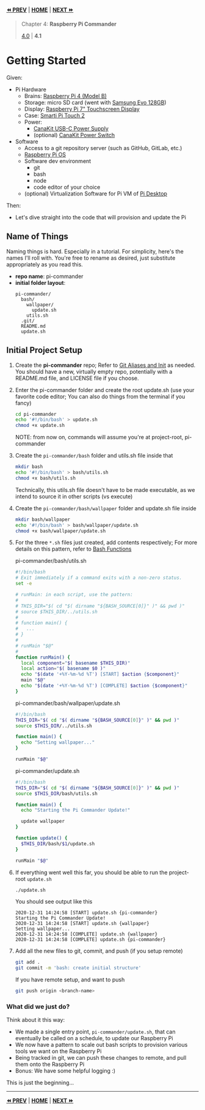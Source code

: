 **[⏪ PREV](./86387b1c-246b-4646-8cdc-8d2d08149523.md)** | **[HOME](./index.md)** | **[NEXT ⏩](./132c8852-2584-4e6b-a68b-7d5674d598f1.md)**

> Chapter 4: **Raspberry Pi Commander**
>
> [4.0](./86387b1c-246b-4646-8cdc-8d2d08149523.md) |
**4.1**


# Getting Started

Given:
- Pi Hardware
  - Brains: [Raspberry Pi 4 (Model B)](https://www.raspberrypi.org/products/raspberry-pi-4-model-b/)
  - Storage: micro SD card (went with [Samsung Evo 128GB](https://www.samsung.com/us/computing/memory-storage/memory-cards/microsdxc-evo-select-memory-card-w--adapter-128gb--2017-model--mb-me128ga-am/))
  - Display: [Raspberry Pi 7" Touchscreen Display](https://www.raspberrypi.org/products/raspberry-pi-touch-display/)
  - Case: [Smarti Pi Touch 2](https://smarticase.com/products/smartipi-touch-2)
  - Power:
    - [CanaKit USB-C Power Supply](https://www.canakit.com/raspberry-pi-4-power-supply.html)
    - (optional) [CanaKit Power Switch](https://www.canakit.com/raspberry-pi-4-on-off-power-switch.html)
- Software
  - Access to a git repository server (such as GitHub, GitLab, etc.)
  - [Raspberry Pi OS](https://www.raspberrypi.org/software/)
  - Software dev environment
    - git
    - bash
    - node
    - code editor of your choice
  - (optional) Virtualization Software for Pi VM of [Pi Desktop](https://www.raspberrypi.org/software/raspberry-pi-desktop/)

Then:
- Let's dive straight into the code that will provision and update the Pi

## Name of Things

Naming things is hard. Especially in a tutorial. For simplicity, here's the names I'll roll with. You're free to rename as desired, just substitute appropriately as you read this.
- **repo name**: pi-commander
- **initial folder layout**:
    ```
    pi-commander/
      bash/
        wallpaper/
          update.sh
        utils.sh
      .git/
      README.md
      update.sh
    ```

## Initial Project Setup

1. Create the **pi-commander** repo; Refer to
   [Git Aliases and Init](./1c7f4380-1eb3-426a-8805-3c521cea585b.md)
   as needed. You should have a new, virtually empty repo, potentially with a
   README.md file, and LICENSE file if you choose.
2. Enter the pi-commander folder and create the root update.sh (use your
   favorite code editor; You can also do things from the terminal if you fancy)

    ```bash
    cd pi-commander
    echo '#!/bin/bash' > update.sh
    chmod +x update.sh
    ```
    NOTE: from now on, commands will assume you're at project-root, pi-commander
3. Create the `pi-commander/bash` folder and utils.sh file inside that

    ```bash
    mkdir bash
    echo '#!/bin/bash' > bash/utils.sh
    chmod +x bash/utils.sh
    ```
    Technically, this utils.sh file doesn't have to be made executable, as we
    intend to source it in other scripts (vs execute)

4. Create the `pi-commander/bash/wallpaper` folder and update.sh file inside

    ```bash
    mkdir bash/wallpaper
    echo '#!/bin/bash' > bash/wallpaper/update.sh
    chmod +x bash/wallpaper/update.sh
    ```

5. For the three `*.sh` files just created, add contents respectively; For more
   details on this pattern, refer to
   [Bash Functions](./e32f3180-280b-4c09-bdb3-9a5137dd1634.md)

    pi-commander/bash/utils.sh
    ```bash
    #!/bin/bash
    # Exit immediately if a command exits with a non-zero status.
    set -e

    # runMain: in each script, use the pattern:
    #
    # THIS_DIR="$( cd "$( dirname "${BASH_SOURCE[0]}" )" && pwd )"
    # source $THIS_DIR/../utils.sh
    #
    # function main() {
    #   ...
    # }
    #
    # runMain "$@"
    #
    function runMain() {
      local component="$( basename $THIS_DIR)"
      local action="$( basename $0 )"
      echo "$(date '+%Y-%m-%d %T') [START] $action {$component}"
      main "$@"
      echo "$(date '+%Y-%m-%d %T') [COMPLETE] $action {$component}"
    }
    ```

    pi-commander/bash/wallpaper/update.sh
    ```bash
    #!/bin/bash
    THIS_DIR="$( cd "$( dirname "${BASH_SOURCE[0]}" )" && pwd )"
    source $THIS_DIR/../utils.sh

    function main() {
      echo "Setting wallpaper..."
    }

    runMain "$@"
    ```

    pi-commander/update.sh
    ```bash
    #!/bin/bash
    THIS_DIR="$( cd "$( dirname "${BASH_SOURCE[0]}" )" && pwd )"
    source $THIS_DIR/bash/utils.sh

    function main() {
      echo "Starting the Pi Commander Update!"

      update wallpaper
    }

    function update() {
      $THIS_DIR/bash/$1/update.sh
    }

    runMain "$@"
    ```

6. If everything went well this far, you should be able to run the project-root
   `update.sh`

    ```bash
    ./update.sh
    ```
    You should see output like this
    ```log
    2020-12-31 14:24:58 [START] update.sh {pi-commander}
    Starting the Pi Commander Update!
    2020-12-31 14:24:58 [START] update.sh {wallpaper}
    Setting wallpaper...
    2020-12-31 14:24:58 [COMPLETE] update.sh {wallpaper}
    2020-12-31 14:24:58 [COMPLETE] update.sh {pi-commander}
    ```

7. Add all the new files to git, commit, and push (if you setup remote)

    ```bash
    git add .
    git commit -m 'bash: create initial structure'
    ```
    If you have remote setup, and want to push
    ```bash
    git push origin <branch-name>
    ```

### What did we just do?

Think about it this way:
- We made a single entry point, `pi-commander/update.sh`, that can eventually be called on a schedule, to update our Raspberry Pi
- We now have a pattern to scale out bash scripts to provision various tools we want on the Raspberry Pi
- Being tracked in git, we can push these changes to remote, and pull them onto the Raspberry Pi
- Bonus: We have some helpful logging :)

This is just the beginning...


---

**[⏪ PREV](./86387b1c-246b-4646-8cdc-8d2d08149523.md)** | **[HOME](./index.md)** | **[NEXT ⏩](./132c8852-2584-4e6b-a68b-7d5674d598f1.md)**

